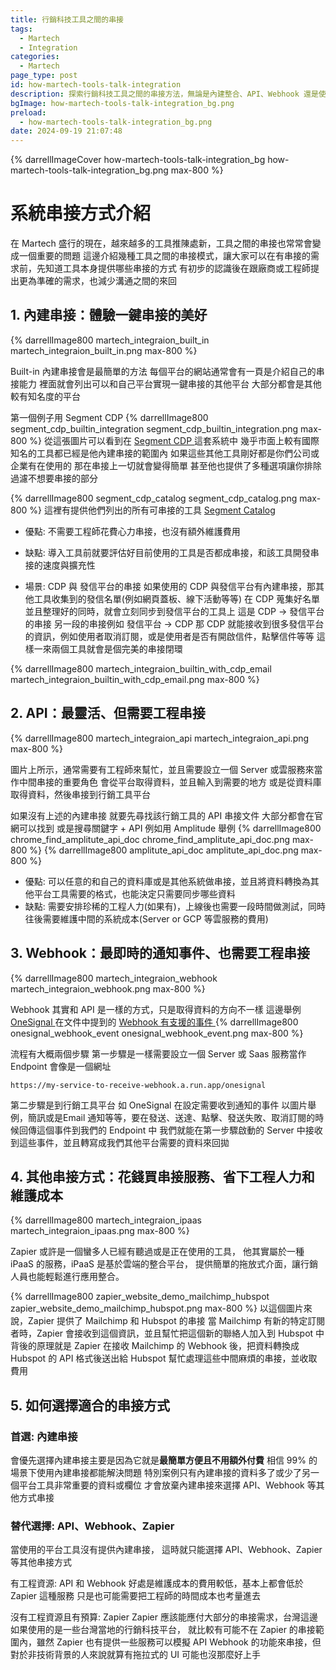 ```yaml
---
title: 行銷科技工具之間的串接
tags:
  - Martech
  - Integration
categories:
  - Martech
page_type: post
id: how-martech-tools-talk-integration
description: 探索行銷科技工具之間的串接方法，無論是內建整合、API、Webhook 還是使用 iPaaS服務，選擇並了解最合適的整合方式
bgImage: how-martech-tools-talk-integration_bg.png
preload:
  - how-martech-tools-talk-integration_bg.png
date: 2024-09-19 21:07:48
---
```


{% darrellImageCover how-martech-tools-talk-integration_bg how-martech-tools-talk-integration_bg.png max-800 %}

# 系統串接方式介紹

在 Martech 盛行的現在，越來越多的工具推陳處新，工具之間的串接也常常會變成一個重要的問題
這邊介紹幾種工具之間的串接模式，讓大家可以在有串接的需求前，先知道工具本身提供哪些串接的方式
有初步的認識後在跟廠商或工程師提出更為準確的需求，也減少溝通之間的來回

## 1. 內建串接：體驗一鍵串接的美好
{% darrellImage800 martech_integraion_built_in martech_integraion_built_in.png max-800 %}

Built-in 內建串接會是最簡單的方法
每個平台的網站通常會有一頁是介紹自己的串接能力
裡面就會列出可以和自己平台實現一鍵串接的其他平台
大部分都會是其他較有知名度的平台

第一個例子用 Segment CDP
{% darrellImage800 segment_cdp_builtin_integration segment_cdp_builtin_integration.png max-800 %}
從這張圖片可以看到在 
<a href="https://segment.com/"><i class="fa-solid fa-link"></i><span> Segment CDP </span></a> 這套系統中
幾乎市面上較有國際知名的工具都已經是他內建串接的範圍內
如果這些其他工具剛好都是你們公司或企業有在使用的
那在串接上一切就會變得簡單
甚至他也提供了多種選項讓你排除過濾不想要串接的部分

{% darrellImage800 segment_cdp_catalog segment_cdp_catalog.png max-800 %}
這裡有提供他們列出的所有可串接的工具
<a href="https://segment.com/catalog/"><i class="fa-solid fa-link"></i><span> Segment Catalog </span></a>

- 優點: 不需要工程師花費心力串接，也沒有額外維護費用
- 缺點: 導入工具前就要評估好目前使用的工具是否都成串接，和該工具開發串接的速度與擴充性

- 場景: CDP 與 發信平台的串接
如果使用的 CDP 與發信平台有內建串接，那其他工具收集到的發信名單(例如網頁蓋板、線下活動等等)
在 CDP 蒐集好名單並且整理好的同時，就會立刻同步到發信平台的工具上
這是 CDP -> 發信平台的串接
另一段的串接例如 發信平台 -> CDP 
那 CDP 就能接收到很多發信平台的資訊，例如使用者取消訂閱，或是使用者是否有開啟信件，點擊信件等等
這樣一來兩個工具就會是個完美的串接閉環

{% darrellImage800 martech_integraion_builtin_with_cdp_email martech_integraion_builtin_with_cdp_email.png max-800 %}

## 2. API：最靈活、但需要工程串接
{% darrellImage800 martech_integraion_api martech_integraion_api.png max-800 %}

圖片上所示，通常需要有工程師來幫忙，並且需要設立一個 Server 或雲服務來當作中間串接的重要角色
會從平台取得資料，並且輸入到需要的地方
或是從資料庫取得資料，然後串接到行銷工具平台

如果沒有上述的內建串接
就要先尋找該行銷工具的 API 串接文件
大部分都會在官網可以找到
或是搜尋關鍵字 + API 
例如用 Amplitude 舉例
{% darrellImage800 chrome_find_amplitute_api_doc chrome_find_amplitute_api_doc.png max-800 %}
{% darrellImage800 amplitute_api_doc amplitute_api_doc.png max-800 %}

- 優點: 可以任意的和自己的資料庫或是其他系統做串接，並且將資料轉換為其他平台工具需要的格式，也能決定只需要同步哪些資料
- 缺點: 需要安排珍稀的工程人力(如果有)，上線後也需要一段時間做測試，同時往後需要維護中間的系統成本(Server or GCP 等雲服務的費用)

## 3. Webhook：最即時的通知事件、也需要工程串接
{% darrellImage800 martech_integraion_webhook martech_integraion_webhook.png max-800 %}

Webhook 其實和 API 是一樣的方式，只是取得資料的方向不一樣
這邊舉例 
<a href="https://onesignal.com/"><i class="fa-solid fa-link"></i><span> OneSignal </span></a> 在文件中提到的 <a href="https://documentation.onesignal.com/docs/event-webhooks"><i class="fa-solid fa-link"></i><span>  Webhook 有支援的事件 </span></a>
{% darrellImage800 onesignal_webhook_event onesignal_webhook_event.png max-800 %}

流程有大概兩個步驟
第一步驟是一樣需要設立一個 Server 或 Saas 服務當作 Endpoint 
會像是一個網址
```
https://my-service-to-receive-webhook.a.run.app/onesignal
```
第二步驟是到行銷工具平台 如 OneSignal 在設定需要收到通知的事件
以圖片舉例，簡訊或是Email 通知等等，要在發送、送達、點擊、發送失敗、取消訂閱的時候回傳這個事件到我們的 Endpoint 中
我們就能在第一步驟啟動的 Server 中接收到這些事件，並且轉寫成我們其他平台需要的資料來回拋


## 4. 其他串接方式：花錢買串接服務、省下工程人力和維護成本
{% darrellImage800 martech_integraion_ipaas martech_integraion_ipaas.png max-800 %}

Zapier 或許是一個蠻多人已經有聽過或是正在使用的工具，
他其實屬於一種 iPaaS 的服務，iPaaS 是基於雲端的整合平台，
提供簡單的拖放式介面，讓行銷人員也能輕鬆進行應用整合。

{% darrellImage800 zapier_website_demo_mailchimp_hubspot zapier_website_demo_mailchimp_hubspot.png max-800 %}
以這個圖片來說，Zapier 提供了 Mailchimp 和 Hubspot 的串接
當 Mailchimp 有新的特定訂閱者時，Zapier 會接收到這個資訊，並且幫忙把這個新的聯絡人加入到 Hubspot 中
背後的原理就是 Zapier 在接收 Mailchimp 的 Webhook 後，把資料轉換成 Hubspot 的 API 格式後送出給 Hubspot
幫忙處理這些中間麻煩的串接，並收取費用

## 5. 如何選擇適合的串接方式

### 首選: 內建串接

會優先選擇內建串接主要是因為它就是**最簡單方便且不用額外付費**
相信 99% 的場景下使用內建串接都能解決問題
特別案例只有內建串接的資料多了或少了另一個平台工具非常重要的資料或欄位
才會放棄內建串接來選擇 API、Webhook 等其他方式串接

### 替代選擇: API、Webhook、Zapier

當使用的平台工具沒有提供內建串接，
這時就只能選擇 API、Webhook、Zapier 等其他串接方式

有工程資源: API 和 Webhook 
好處是維護成本的費用較低，基本上都會低於 Zapier 這種服務
只是也可能需要把工程師的時間成本也考量進去

沒有工程資源且有預算: Zapier
Zapier 應該能應付大部分的串接需求，台灣這邊如果使用的是一些台灣當地的行銷科技平台，
就比較有可能不在 Zapier 的串接範圍內，雖然 Zapier 也有提供一些服務可以模擬 API Webhook 的功能來串接，但對於非技術背景的人來說就算有拖拉式的 UI 可能也沒那麼好上手



